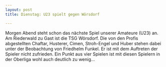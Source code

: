 ```yaml
---
layout: post
title: Dienstag: U23 spielt gegen Wörsdorf

---
```


Morgen Abend steht schon das nächste Spiel unserer Amateure (U23) an. Am Riederwald zu Gast ist die TSG Wörsdorf. Die von den Profis abgestellten Chaftar, Husterer, Cimen, Stroh-Engel und Huber stehen dabei unter der Beobachtung von Friedhelm Funkel. Er ist mit dem Auftreten der Spieler nicht zufrieden. Ein Punkt aus vier Spielen ist mit diesen Spielern in der Oberliga wohl auch deutlich zu wenig...



